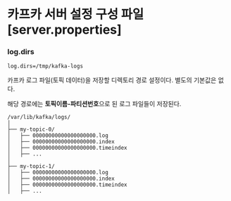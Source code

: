 # 카프카 서버 설정 구성 파일 [server.properties]

### log.dirs 
```properties
log.dirs=/tmp/kafka-logs
```
카프카 로그 파일(토픽 데이터)을 저장할 디렉토리 경로 설정이다.
별도의 기본값은 없다.

해당 경로에는 **토픽이름-파티션번호**으로 된 로그 파일들이 저장된다.

```text
/var/lib/kafka/logs/
│
├── my-topic-0/
│   ├── 00000000000000000000.log
│   ├── 00000000000000000000.index
│   ├── 00000000000000000000.timeindex
│   ├── ...
│
├── my-topic-1/
│   ├── 00000000000000000000.log
│   ├── 00000000000000000000.index
│   ├── 00000000000000000000.timeindex
│   ├── ...

```

